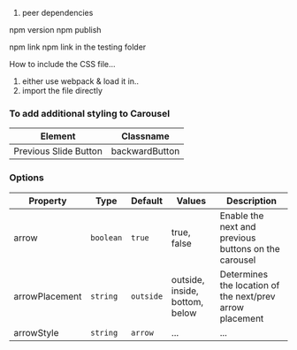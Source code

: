 1. peer dependencies


npm version
npm publish


npm link
npm link <pkg-name> in the testing folder


How to include the CSS file...
1. either use webpack & load it in..
2. import the file directly

### To add additional styling to Carousel

| Element | Classname |
| ------- | --------- |
| Previous Slide Button | backwardButton |

### Options

| Property | Type | Default | Values | Description |
| -------- | ---- | ------- | ------ | ----------- |
| arrow | `boolean` | `true` | true, false | Enable the next and previous buttons on the carousel |
| arrowPlacement | `string` | `outside` | outside, inside, bottom, below | Determines the location of the next/prev arrow placement |
| arrowStyle | `string` | `arrow` | ... | ... |